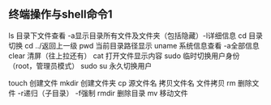 ## 终端操作与shell命令1
ls		目录下文件查看     -a显示目录所有文件及文件夹（包括隐藏）-l详细信息
cd		目录切换   cd ../返回上一级
pwd  当前目录路径显示
uname  系统信息查看 -a全部信息
clear    清屏（往上拉还有）
cat     打开文件显示内容
sudo   临时切换用户身份（root，管理员模式）
sudo su    	永久切换用户

touch 创建文件
mkdir  创建文件夹
cp   源文件名  拷贝文件名   文件拷贝
rm    删除文件   -r递归（子目录）  -f强制
rmdir 删除目录
mv   移动文件





